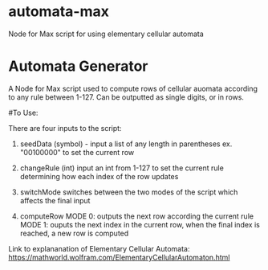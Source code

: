 # automata-max
Node for Max script for using elementary cellular automata

# Automata Generator
A Node for Max script used to compute rows of cellular auomata according to any rule between 1-127.  Can be outputted as single digits, or in rows.  

#To Use:

There are four inputs to the script:

1. seedData (symbol) -
input a list of any length in parentheses ex. "00100000" to set the current row

2.  changeRule (int)
input an int from 1-127 to set the current rule determining how each index of the row updates

3.  switchMode
switches between the two modes of the script which affects the final input

4.  computeRow
  MODE 0:  outputs the next row according the current rule
  MODE 1: ouputs the next index in the current row,  when the final index is reached, a new row is computed
  
Link to explananation of Elementary Cellular Automata:  https://mathworld.wolfram.com/ElementaryCellularAutomaton.html
